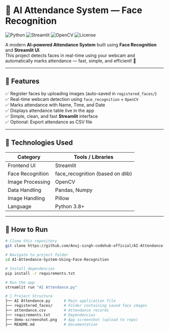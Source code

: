 # 🤖 AI Attendance System — Face Recognition  
![Python](https://img.shields.io/badge/Python-3.8+-blue.svg)
![Streamlit](https://img.shields.io/badge/Framework-Streamlit-ff4b4b.svg)
![OpenCV](https://img.shields.io/badge/OpenCV-Image%20Processing-green.svg)
![License](https://img.shields.io/badge/License-MIT-yellow.svg)

A modern **AI-powered Attendance System** built using **Face Recognition** and **Streamlit UI**.  
This project detects faces in real-time using your webcam and automatically marks attendance — fast, simple, and efficient! 🚀

---

## 🌟 Features
✅ Register faces by uploading images (auto-saved in `registered_faces/`)  
✅ Real-time webcam detection using `face_recognition` + `OpenCV`  
✅ Marks attendance with Name, Time, and Date  
✅ Displays attendance table live in the app  
✅ Simple, clean, and fast **Streamlit** interface  
✅ Optional: Export attendance as CSV file  

---

## 🧰 Technologies Used
| Category | Tools / Libraries |
|-----------|-------------------|
| Frontend UI | Streamlit |
| Face Recognition | face_recognition (based on dlib) |
| Image Processing | OpenCV |
| Data Handling | Pandas, Numpy |
| Image Handling | Pillow |
| Language | Python 3.8+ |

---

## 🧭 How to Run

```bash
# Clone this repository
git clone https://github.com/Anuj-singh-codehub-official/AI-Attendance-System-Using-Face-Recognition.git

# Navigate to project folder
cd AI-Attendance-System-Using-Face-Recognition

# Install dependencies
pip install -r requirements.txt

# Run the app
streamlit run "AI Attendance.py"

# 📁 Project Structure
├── AI Attendance.py      # Main application file
├── registered_faces/     # Folder containing saved face images
├── attendance.csv        # Attendance records
├── requirements.txt      # Dependencies
├── demo-screenshot.png   # App screenshot (upload to repo)
├── README.md             # Documentation
